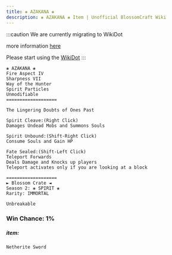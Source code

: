 ```yaml
---
title: ❀ AZAKANA ❀
description: ❀ AZAKANA ❀ Item | Unofficial BlossomCraft Wiki
---
```

:::caution
We are currently migrating to WikiDot

more information [here](/starter/home/)

Please start using the [WikiDot](https://unofficialblossomcraftwiki.wikidot.com/)
:::

```
❀ AZAKANA ❀
Fire Aspect IV
Sharpness VII
Way of the Hunter
Spirit Particles
Unmodifiable
===================

The Lingering Doubts of Ones Past

Spirit Cleave:(Right Click)
Damages Undead Mobs and Summons Souls

Spirit Unbound:(Shift-Right Click)
Consume Souls and Gain HP

Fate Sealed:(Shift-Left Click)
Teleport Forwards
Deals Damage and Knocks up players
Teleport activates only if you are looking at a block

===================
► Blossom Crate ◄
Season 2: ❀ SPIRIT ❀
Rarity: IMMORTAL

Unbreakable
```
### Win Chance: 1%

##### item:
`Netherite Sword`